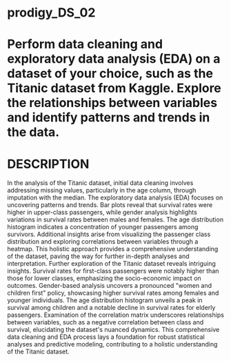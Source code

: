 # prodigy_DS_02
# Perform data cleaning and exploratory data analysis (EDA) on a dataset of your choice, such as the Titanic dataset from Kaggle. Explore the relationships between variables and identify patterns and trends in the data. 
# DESCRIPTION
In the analysis of the Titanic dataset, initial data cleaning involves addressing missing values, particularly in the age column, through imputation with the median. The exploratory data analysis (EDA) focuses on uncovering patterns and trends. Bar plots reveal that survival rates were higher in upper-class passengers, while gender analysis highlights variations in survival rates between males and females. The age distribution histogram indicates a concentration of younger passengers among survivors. Additional insights arise from visualizing the passenger class distribution and exploring correlations between variables through a heatmap. This holistic approach provides a comprehensive understanding of the dataset, paving the way for further in-depth analyses and interpretation.
Further exploration of the Titanic dataset reveals intriguing insights. Survival rates for first-class passengers were notably higher than those for lower classes, emphasizing the socio-economic impact on outcomes. Gender-based analysis uncovers a pronounced "women and children first" policy, showcasing higher survival rates among females and younger individuals. The age distribution histogram unveils a peak in survival among children and a notable decline in survival rates for elderly passengers. Examination of the correlation matrix underscores relationships between variables, such as a negative correlation between class and survival, elucidating the dataset's nuanced dynamics. This comprehensive data cleaning and EDA process lays a foundation for robust statistical analyses and predictive modeling, contributing to a holistic understanding of the Titanic dataset.
